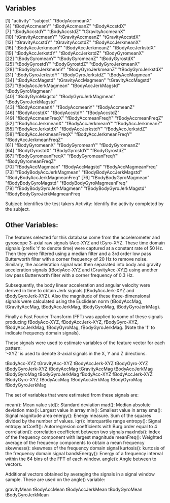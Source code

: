 ## Variables
 [1] "activity"                     "subject"                      "tBodyAccmeanX"               
 [4] "tBodyAccmeanY"                "tBodyAccmeanZ"                "tBodyAccstdX"                
 [7] "tBodyAccstdY"                 "tBodyAccstdZ"                 "tGravityAccmeanX"            
[10] "tGravityAccmeanY"             "tGravityAccmeanZ"             "tGravityAccstdX"             
[13] "tGravityAccstdY"              "tGravityAccstdZ"              "tBodyAccJerkmeanX"           
[16] "tBodyAccJerkmeanY"            "tBodyAccJerkmeanZ"            "tBodyAccJerkstdX"            
[19] "tBodyAccJerkstdY"             "tBodyAccJerkstdZ"             "tBodyGyromeanX"              
[22] "tBodyGyromeanY"               "tBodyGyromeanZ"               "tBodyGyrostdX"               
[25] "tBodyGyrostdY"                "tBodyGyrostdZ"                "tBodyGyroJerkmeanX"          
[28] "tBodyGyroJerkmeanY"           "tBodyGyroJerkmeanZ"           "tBodyGyroJerkstdX"           
[31] "tBodyGyroJerkstdY"            "tBodyGyroJerkstdZ"            "tBodyAccMagmean"             
[34] "tBodyAccMagstd"               "tGravityAccMagmean"           "tGravityAccMagstd"           
[37] "tBodyAccJerkMagmean"          "tBodyAccJerkMagstd"           "tBodyGyroMagmean"            
[40] "tBodyGyroMagstd"              "tBodyGyroJerkMagmean"         "tBodyGyroJerkMagstd"         
[43] "fBodyAccmeanX"                "fBodyAccmeanY"                "fBodyAccmeanZ"               
[46] "fBodyAccstdX"                 "fBodyAccstdY"                 "fBodyAccstdZ"                
[49] "fBodyAccmeanFreqX"            "fBodyAccmeanFreqY"            "fBodyAccmeanFreqZ"           
[52] "fBodyAccJerkmeanX"            "fBodyAccJerkmeanY"            "fBodyAccJerkmeanZ"           
[55] "fBodyAccJerkstdX"             "fBodyAccJerkstdY"             "fBodyAccJerkstdZ"            
[58] "fBodyAccJerkmeanFreqX"        "fBodyAccJerkmeanFreqY"        "fBodyAccJerkmeanFreqZ"       
[61] "fBodyGyromeanX"               "fBodyGyromeanY"               "fBodyGyromeanZ"              
[64] "fBodyGyrostdX"                "fBodyGyrostdY"                "fBodyGyrostdZ"               
[67] "fBodyGyromeanFreqX"           "fBodyGyromeanFreqY"           "fBodyGyromeanFreqZ"          
[70] "fBodyAccMagmean"              "fBodyAccMagstd"               "fBodyAccMagmeanFreq"         
[73] "fBodyBodyAccJerkMagmean"      "fBodyBodyAccJerkMagstd"       "fBodyBodyAccJerkMagmeanFreq" 
[76] "fBodyBodyGyroMagmean"         "fBodyBodyGyroMagstd"          "fBodyBodyGyroMagmeanFreq"    
[79] "fBodyBodyGyroJerkMagmean"     "fBodyBodyGyroJerkMagstd"      "fBodyBodyGyroJerkMagmeanFreq

Subject: Identifies the test takers
Activity: Identify the activity completed by the subject.

## Other Variables:
The features selected for this database come from the accelerometer and gyroscope 3-axial raw signals tAcc-XYZ and tGyro-XYZ. These time domain signals (prefix 't' to denote time) were captured at a constant rate of 50 Hz. Then they were filtered using a median filter and a 3rd order low pass Butterworth filter with a corner frequency of 20 Hz to remove noise. Similarly, the acceleration signal was then separated into body and gravity acceleration signals (tBodyAcc-XYZ and tGravityAcc-XYZ) using another low pass Butterworth filter with a corner frequency of 0.3 Hz. 

Subsequently, the body linear acceleration and angular velocity were derived in time to obtain Jerk signals (tBodyAccJerk-XYZ and tBodyGyroJerk-XYZ). Also the magnitude of these three-dimensional signals were calculated using the Euclidean norm (tBodyAccMag, tGravityAccMag, tBodyAccJerkMag, tBodyGyroMag, tBodyGyroJerkMag). 

Finally a Fast Fourier Transform (FFT) was applied to some of these signals producing fBodyAcc-XYZ, fBodyAccJerk-XYZ, fBodyGyro-XYZ, fBodyAccJerkMag, fBodyGyroMag, fBodyGyroJerkMag. (Note the 'f' to indicate frequency domain signals). 

These signals were used to estimate variables of the feature vector for each pattern:  
'-XYZ' is used to denote 3-axial signals in the X, Y and Z directions.

tBodyAcc-XYZ
tGravityAcc-XYZ
tBodyAccJerk-XYZ
tBodyGyro-XYZ
tBodyGyroJerk-XYZ
tBodyAccMag
tGravityAccMag
tBodyAccJerkMag
tBodyGyroMag
tBodyGyroJerkMag
fBodyAcc-XYZ
fBodyAccJerk-XYZ
fBodyGyro-XYZ
fBodyAccMag
fBodyAccJerkMag
fBodyGyroMag
fBodyGyroJerkMag

The set of variables that were estimated from these signals are: 

mean(): Mean value
std(): Standard deviation
mad(): Median absolute deviation 
max(): Largest value in array
min(): Smallest value in array
sma(): Signal magnitude area
energy(): Energy measure. Sum of the squares divided by the number of values. 
iqr(): Interquartile range 
entropy(): Signal entropy
arCoeff(): Autorregresion coefficients with Burg order equal to 4
correlation(): correlation coefficient between two signals
maxInds(): index of the frequency component with largest magnitude
meanFreq(): Weighted average of the frequency components to obtain a mean frequency
skewness(): skewness of the frequency domain signal 
kurtosis(): kurtosis of the frequency domain signal 
bandsEnergy(): Energy of a frequency interval within the 64 bins of the FFT of each window.
angle(): Angle between to vectors.

Additional vectors obtained by averaging the signals in a signal window sample. These are used on the angle() variable:

gravityMean
tBodyAccMean
tBodyAccJerkMean
tBodyGyroMean
tBodyGyroJerkMean
